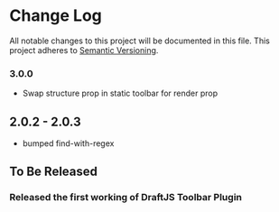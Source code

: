 # Change Log

All notable changes to this project will be documented in this file.
This project adheres to [Semantic Versioning](http://semver.org/).

### 3.0.0
- Swap structure prop in static toolbar for render prop

## 2.0.2 - 2.0.3
- bumped find-with-regex

## To Be Released

### Released the first working of DraftJS Toolbar Plugin
